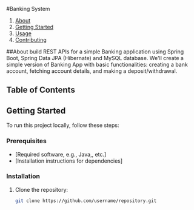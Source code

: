 #Banking System
1. [About](#about)
2. [Getting Started](#getting-started)
3. [Usage](#usage)
4. [Contributing](#contributing)

##About
build REST APIs for a simple Banking application using Spring Boot, Spring Data JPA (Hibernate) and MySQL database.
We'll create a simple version of Banking App with basic functionalities: creating a bank account, fetching account details, and making a deposit/withdrawal.
## Table of Contents

## Getting Started
To run this project locally, follow these steps:
### Prerequisites
- [Required software, e.g., Java,, etc.]
- [Installation instructions for dependencies]

### Installation
1. Clone the repository:
   ```bash
   git clone https://github.com/username/repository.git
